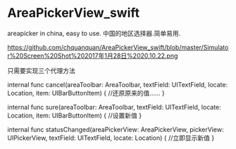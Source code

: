 # AreaPickerView_swift
areapicker in china, easy to use. 中国的地区选择器.简单易用.


https://github.com/chquanquan/AreaPickerView_swift/blob/master/Simulator%20Screen%20Shot%202017年1月28日%2020.10.22.png

只需要实现三个代理方法

internal func cancel(areaToolbar: AreaToolbar, textField: UITextField, locate: Location, item: UIBarButtonItem) {
//还原原来的值......
}

internal func sure(areaToolbar: AreaToolbar, textField: UITextField, locate: Location, item: UIBarButtonItem) {
//设置新值
}

internal func statusChanged(areaPickerView: AreaPickerView, pickerView: UIPickerView, textField: UITextField, locate: Location) {
//立即显示新值
}


